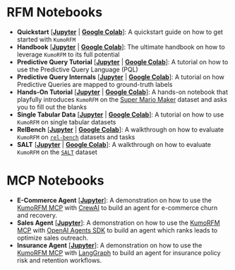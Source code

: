 # RFM Notebooks

* **Quickstart** [[**Jupyter**](./quickstart.ipynb) | [**Google Colab**](https://colab.research.google.com/github/kumo-ai/kumo-rfm/blob/master/notebooks/quickstart.ipynb)]: A quickstart guide on how to get started with `KumoRFM`
* **Handbook** [[**Jupyter**](./handbook.ipynb) | [**Google Colab**](https://colab.research.google.com/github/kumo-ai/kumo-rfm/blob/master/notebooks/handbook.ipynb)]: The ultimate handbook on how to leverage `KumoRFM` to its full potential
* **Predictive Query Tutorial** [[**Jupyter**](./predictive_query.ipynb) | [**Google Colab**](https://colab.research.google.com/github/kumo-ai/kumo-rfm/blob/master/notebooks/predictive_query.ipynb)]: A tutorial on how to use the Predictive Query Language (PQL)
* **Predictive Query Internals** [[**Jupyter**](./predictive_query_internals.ipynb) | [**Google Colab**](https://colab.research.google.com/drive/1OHhi8ytcldPIp5WldA4HrtVB5o3bDzAO)]: A tutorial on how Predictive Queries are mapped to ground-truth labels
* **Hands-On Tutorial** [[**Jupyter**](hands_on.ipynb) | [**Google Colab**](https://colab.research.google.com/drive/1dscN_hE_ShnM_W2gHF8jxJTPWEPjIK85)]: A hands-on notebook that playfully introduces `KumoRFM` on the [Super Mario Maker](https://www.kaggle.com/datasets/leomauro/smmnet) dataset and asks you to fill out the blanks
* **Single Tabular Data** [[**Jupyter**](./single_table.ipynb) | [**Google Colab**](https://colab.research.google.com/drive/14nkh7yz28-kvkgMqvVJoTRgCBq--e5mX)]: A tutorial on how to use `KumoRFM` on single tabular datasets
* **RelBench** [[**Jupyter**](./relbench.ipynb) | [**Google Colab**](https://colab.research.google.com/drive/1mjWPmOsTcq1gNbKqcaMAZGRxxnH3-H22)]: A walkthrough on how to evaluate `KumoRFM` on [`rel-bench`](https://relbench.stanford.edu/) datasets and tasks
* **SALT** [[**Jupyter**](./salt.ipynb) | [**Google Colab**](https://colab.research.google.com/drive/1m4Djd6_mMR9EHnYklwj7ytJncfjChbIa)]: A walkthrough on how to evaluate `KumoRFM` on the [`SALT`](https://github.com/SAP-samples/salt) dataset


# MCP Notebooks

* **E-Commerce Agent** [[**Jupyter**](./ecom_agent.ipynb)]: A demonstration on how to use the [KumoRFM MCP](https://github.com/kumo-ai/kumo-rfm-mcp) with [CrewAI](https://docs.crewai.com/en/mcp/overview/) to build an agent for e-commerce churn and recovery.
* **Sales Agent** [[**Jupyter**](./simple_sales_agent.ipynb)]: A demonstration on how to use the [KumoRFM MCP](https://github.com/kumo-ai/kumo-rfm-mcp) with [OpenAI Agents SDK](https://openai.github.io/openai-agents-python/) to build an agent which ranks leads to optimize sales outreach.
* **Insurance Agent** [[**Jupyter**](./insurance_agent.ipynb)]: A demonstration on how to use the [KumoRFM MCP](https://github.com/kumo-ai/kumo-rfm-mcp) with [LangGraph](https://langchain-ai.github.io/langgraph/) to build an agent for insurance policy risk and retention workflows.
